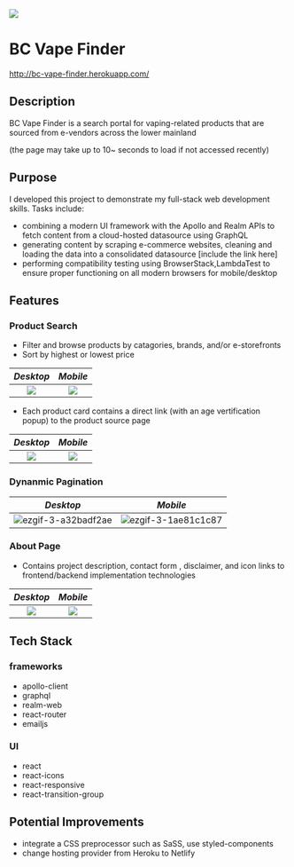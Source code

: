 

<img src="https://i.imgur.com/Zxx5Ayol.png" style="max-width: 100%;">

# BC Vape Finder

http://bc-vape-finder.herokuapp.com/

## Description

BC Vape Finder is a search portal for vaping-related products that are sourced from e-vendors across the lower mainland

(the page may take up to 10~ seconds to load if not accessed recently)

## Purpose

I developed this project to demonstrate my full-stack web development skills. Tasks include:

- combining a modern UI framework with the Apollo and Realm APIs to fetch content from a cloud-hosted datasource using GraphQL
- generating content by scraping e-commerce websites, cleaning and loading the data into a consolidated datasource [include the link here]
- performing compatibility testing using BrowserStack,LambdaTest to ensure proper functioning on all modern browsers for mobile/desktop

## Features

### Product Search 

- Filter and browse products by catagories, brands, and/or e-storefronts
- Sort by highest or lowest price

_Desktop_           |  _Mobile_
:-------------------------:|:-------------------------:
<img src="https://i.imgur.com/katgc7Nl.png" style="max-width: 100%;"> | <img src="https://i.imgur.com/ba3tYKXm.png" style="max-width: 100%; height:auto;">

- Each product card contains a direct link (with an age vertification popup) to the product source page

_Desktop_           |  _Mobile_
:-------------------------:|:-------------------------:
<img src="https://i.imgur.com/i98csaOl.png" style="max-width: 100%;"> | <img src="https://i.imgur.com/55taJjJm.png" style="max-width: 100%; height:auto;">

### Dynanmic Pagination

_Desktop_           |  _Mobile_
:-------------------------:|:-------------------------:
![ezgif-3-a32badf2ae](https://github.com/MiguellDomingues/vape-finder-client/assets/42451135/84254705-b7d9-4c32-a66a-4f73b6932dee) | ![ezgif-3-1ae81c1c87](https://github.com/MiguellDomingues/vape-finder-client/assets/42451135/49f80f22-83a8-4549-bf4f-d2f904f01ace)

### About Page

- Contains project description, contact form , disclaimer, and icon links to frontend/backend implementation technologies

_Desktop_           |  _Mobile_
:-------------------------:|:-------------------------:
<img src="https://i.imgur.com/STji9zQl.png" style="max-width: 100%;"> | <img src="https://i.imgur.com/OlqpYevm.png" >

## Tech Stack

### frameworks

- apollo-client
- graphql
- realm-web
- react-router
- emailjs

### UI 

- react
- react-icons
- react-responsive
- react-transition-group

## Potential Improvements

- integrate a CSS preprocessor such as SaSS, use styled-components
- change hosting provider from Heroku to Netlify                                                                                                                                                                 
